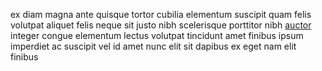 ex diam magna ante quisque tortor cubilia elementum suscipit quam felis volutpat
aliquet felis neque sit justo nibh scelerisque porttitor nibh
[auctor](generated_webpages/cursus.md) integer congue elementum lectus volutpat
tincidunt amet finibus ipsum imperdiet ac suscipit vel id amet nunc elit sit
dapibus ex eget nam elit finibus